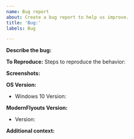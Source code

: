 ```yaml
---
name: Bug report
about: Create a bug report to help us improve.
title: 'Bug:'
labels: Bug

---
```

<!-- 🟥🟥🟥 A few rules to keep in mind- 🟥🟥🟥
1. Please check if there is already an issue for the bug you are facing.
2. It would be best to create the issue in English language.
3. Properly follow the issue template and do not delete the template.
🟥🟥🟥 All good? Continue with your issue :) 🟥🟥🟥
-->

**Describe the bug:**
<!-- A clear and concise description of what the bug is. -->

**To Reproduce:**
Steps to reproduce the behavior:
<!--
1. Go to '...'
2. Click on '....'
3. Scroll down to '....'
4. See error
-->

**Screenshots:**
<!-- If applicable, add screenshots below this line to help explain your problem. -->

**OS Version:**
 - Windows 10 Version: <!-- [e.g.  Windows 10 20H2] -->

**ModernFlyouts Version:**
 - Version: <!-- [e.g. v0.9.1] -->

**Additional context:**
<!-- Add any other info about the problem below this line. -->
